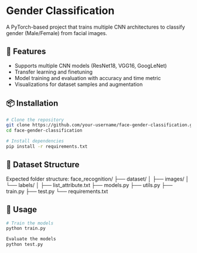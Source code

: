 # Gender Classification
A PyTorch-based project that trains multiple CNN architectures to classify gender (Male/Female) from facial images.

## 🧠 Features
* Supports multiple CNN models (ResNet18, VGG16, GoogLeNet)
* Transfer learning and finetuning
* Model training and evaluation with accuracy and time metric
* Visualizations for dataset samples and augmentation

## 📦 Installation

```bash
# Clone the repository
git clone https://github.com/your-username/face-gender-classification.git
cd face-gender-classification

# Install dependencies
pip install -r requirements.txt
```

## 📂 Dataset Structure
Expected folder structure:
face_recognition/
├── dataset/
│   ├── images/
│   └── labels/
│       ├── list_attribute.txt
├── models.py
├── utils.py
├── train.py
├── test.py
└── requirements.txt

## 🏃 Usage
```bash
# Train the models
python train.py

Evaluate the models
python test.py
```



